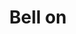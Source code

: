---
title: Bell on
tags: ["bell", "on", "notification", "activate", "alert", "sound"]
icon: bell-on
svg: '<svg xmlns="http://www.w3.org/2000/svg" width="24" height="24" fill="none" viewBox="0 0 24 24" stroke-width="1.5" stroke-linecap="round" stroke-linejoin="round" stroke="currentColor"><path d="M12 12a2 2 0 1 0 0-4 2 2 0 0 0 0 4"/><path d="M15.019 17h-6.04m6.04 0h3.614c1.876 0 1.559-1.86.61-2.804C15.825 10.801 20.68 3 11.999 3s-3.825 7.8-7.243 11.196c-.913.908-1.302 2.804.61 2.804H8.98m6.039 0c0 1.925-.648 4-3.02 4s-3.02-2.075-3.02-4"/></svg>'
---
